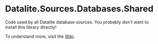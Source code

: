 # Datalite.Sources.Databases.Shared

Code used by all Datalite database sources. You probably don't want to install this library directly!

To understand more, visit the [Wiki](https://github.com/cpwood/Datalite/wiki).